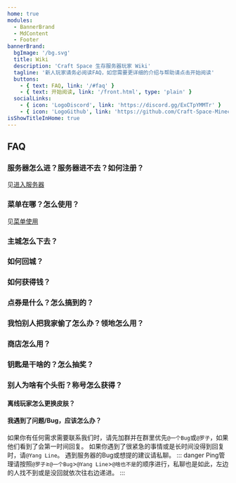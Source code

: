 ```yaml
---
home: true
modules:
  - BannerBrand
  - MdContent
  - Footer
bannerBrand:
  bgImage: '/bg.svg'
  title: Wiki
  description: 'Craft Space 生存服务器玩家 Wiki'
  tagline: '新人玩家请务必阅读FAQ，如您需要更详细的介绍与帮助请点击开始阅读'
  buttons:
    - { text: FAQ, link: '/#faq' }
    - { text: 开始阅读, link: '/front.html', type: 'plain' }
  socialLinks:
    - { icon: 'LogoDiscord', link: 'https://discord.gg/ExCTpYMMTr' }
    - { icon: 'LogoGithub', link: 'https://github.com/Craft-Space-Minecraft-Server/Craft-Space' }
isShowTitleInHome: true
---
```

## FAQ
### 服务器怎么进？服务器进不去？如何注册？
见[进入服务器](/main/README.md#进入服务器)

### 菜单在哪？怎么使用？
见[菜单使用](/main/menu.md)

### 主城怎么下去？

### 如何回城？

### 如何获得钱？

### 点券是什么？怎么搞到的？

### 我怕别人把我家偷了怎么办？领地怎么用？

### 商店怎么用？

### 钥匙是干啥的？怎么抽奖？

### 别人为啥有个头衔？称号怎么获得？

#### 离线玩家怎么更换皮肤？

#### 我遇到了问题/Bug，应该怎么办？
如果你有任何需求需要联系我们时，请先加群并在群里优先`@一个Bug`或`@罗子`，如果他们看到了会第一时间回复。
如果你遇到了很紧急的事情或是长时间没得到回复时，请`@Yang Line`。
遇到服务器的Bug或想提的建议请私聊。
::: danger
Ping管理请按照`@罗子`≥`@一个Bug`>`@Yang Line`>`@啥也不是`的顺序进行，私聊也是如此，左边的人找不到或是没回就依次往右边递进。
:::